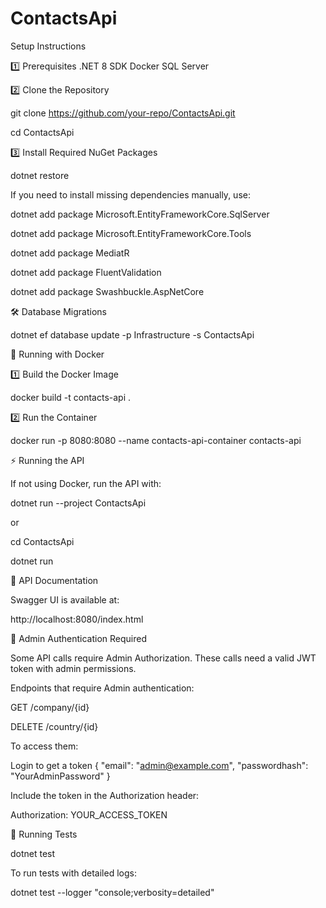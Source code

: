 # ContactsApi

Setup Instructions

1️⃣ Prerequisites
.NET 8 SDK
Docker
SQL Server

2️⃣ Clone the Repository

git clone https://github.com/your-repo/ContactsApi.git

cd ContactsApi

3️⃣ Install Required NuGet Packages

dotnet restore

If you need to install missing dependencies manually, use:

dotnet add package Microsoft.EntityFrameworkCore.SqlServer

dotnet add package Microsoft.EntityFrameworkCore.Tools

dotnet add package MediatR

dotnet add package FluentValidation

dotnet add package Swashbuckle.AspNetCore


🛠️ Database Migrations

dotnet ef database update -p Infrastructure -s ContactsApi

🐳 Running with Docker

1️⃣ Build the Docker Image

docker build -t contacts-api .

2️⃣ Run the Container

docker run -p 8080:8080 --name contacts-api-container contacts-api


⚡ Running the API

If not using Docker, run the API with:

dotnet run --project ContactsApi

or

cd ContactsApi

dotnet run


📜 API Documentation

Swagger UI is available at:

http://localhost:8080/index.html


🔐 Admin Authentication Required

Some API calls require Admin Authorization. These calls need a valid JWT token with admin permissions.


Endpoints that require Admin authentication:

GET /company/{id}

DELETE /country/{id}

To access them:

Login to get a token
{
  "email": "admin@example.com",
  "passwordhash": "YourAdminPassword"
}

Include the token in the Authorization header:

Authorization: YOUR_ACCESS_TOKEN


🧪 Running Tests

dotnet test

To run tests with detailed logs:

dotnet test --logger "console;verbosity=detailed"
